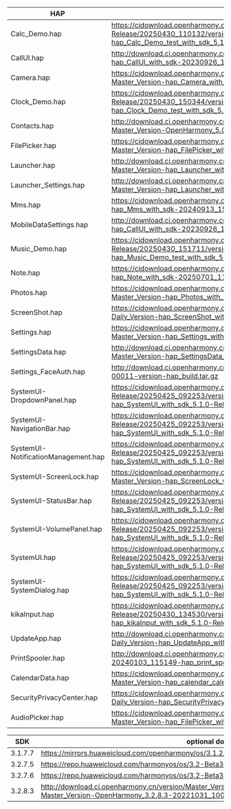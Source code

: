 | HAP | permanent archive addresses |
| - | - |
| Calc_Demo.hap | https://cidownload.openharmony.cn/version/Master_Version/hap_Calc_Demo_test_with_sdk_5.1.0-Release/20250430_110132/version-Master_Version-hap_Calc_Demo_test_with_sdk_5.1.0-Release-20250430_110132-hap_Calc_Demo_test_with_sdk_5.1.0-Release.tar.gz |
| CallUI.hap | http://download.ci.openharmony.cn/version/Master_Version/hap_CallUI_with_sdk/20230926_121610/version-Master_Version-hap_CallUI_with_sdk-20230926_121610-hap_CallUI_with_sdk.tar.gz |
| Camera.hap | https://cidownload.openharmony.cn/version/Master_Version/hap_Camera_with_sdk/20240409_144519/version-Master_Version-hap_Camera_with_sdk-20240409_144519-hap_Camera_with_sdk.tar.gz |
| Clock_Demo.hap | https://cidownload.openharmony.cn/version/Master_Version/hap_Clock_Demo_test_with_sdk_5.1.0-Release/20250430_150344/version-Master_Version-hap_Clock_Demo_test_with_sdk_5.1.0-Release-20250430_150344-hap_Clock_Demo_test_with_sdk_5.1.0-Release.tar.gz |
| Contacts.hap | http://download.ci.openharmony.cn/version/Master_Version/hap_Contacts_with_sdk/20240809_103631/version-Master_Version-OpenHarmony_5.0.0.37-20240809_103631-hap_Contacts_with_sdk.tar.gz |
| FilePicker.hap | https://cidownload.openharmony.cn/version/Master_Version/hap_FilePicker_with_sdk/20240704_144325/version-Master_Version-hap_FilePicker_with_sdk-20240704_144325-hap_FilePicker_with_sdk.tar.gz |
| Launcher.hap | http://download.ci.openharmony.cn/version/Master_Version/hap_Launcher_with_sdk/20240319_192448/version-Master_Version-hap_Launcher_with_sdk-20240319_192448-hap_Launcher_with_sdk.tar.gz|
| Launcher_Settings.hap | http://download.ci.openharmony.cn/version/Master_Version/hap_Launcher_with_sdk/20240319_192448/version-Master_Version-hap_Launcher_with_sdk-20240319_192448-hap_Launcher_with_sdk.tar.gz|
| Mms.hap | https://cidownload.openharmony.cn/version/Master_Version/hap_Mms_with_sdk/20240913_154903/version-Master_Version-hap_Mms_with_sdk-20240913_154903-hap_Mms_with_sdk.tar.gz |
| MobileDataSettings.hap | http://download.ci.openharmony.cn/version/Master_Version/hap_CallUI_with_sdk/20230926_121610/version-Master_Version-hap_CallUI_with_sdk-20230926_121610-hap_CallUI_with_sdk.tar.gz |
| Music_Demo.hap | https://cidownload.openharmony.cn/version/Master_Version/hap_Music_Demo_test_with_sdk_5.1.0-Release/20250430_151711/version-Master_Version-hap_Music_Demo_test_with_sdk_5.1.0-Release-20250430_151711-hap_Music_Demo_test_with_sdk_5.1.0-Release.tar.gz |
| Note.hap | https://cidownload.openharmony.cn/version/Master_Version/hap_Note_with_sdk/20250701_110218/version-Master_Version-hap_Note_with_sdk-20250701_110218-hap_Note_with_sdk.tar.gz |
| Photos.hap | https://cidownload.openharmony.cn/version/Master_Version/hap_Photos_with_sdk/20250427_102527/version-Master_Version-hap_Photos_with_sdk-20250427_102527-hap_Photos_with_sdk.tar.gz |
| ScreenShot.hap | https://cidownload.openharmony.cn/version/Daily_Version/hap_ScreenShot_with_sdk/20241030_102824/version-Daily_Version-hap_ScreenShot_with_sdk-20241030_102824-hap_ScreenShot_with_sdk.tar.gz |
| Settings.hap | https://cidownload.openharmony.cn/version/Master_Version/hap_Settings_with_sdk/20240123_183834/version-Master_Version-hap_Settings_with_sdk-20240123_183834-hap_Settings_with_sdk.tar.gz |
| SettingsData.hap | http://download.ci.openharmony.cn/version/Master_Version/hap_SettingsData_with_sdk/20231016_172558/version-Master_Version-hap_SettingsData_with_sdk-20231016_172558-hap_SettingsData_with_sdk.tar.gz |
| Settings_FaceAuth.hap | http://download.ci.openharmony.cn/Artifacts/hap_build/20230424-1-00011/version/Artifacts-hap_build-20230424-1-00011-version-hap_build.tar.gz |
| SystemUI-DropdownPanel.hap | https://cidownload.openharmony.cn/version/Master_Version/hap_SystemUI_with_sdk_5.1.0-Release/20250425_092253/version-Master_Version-hap_SystemUI_with_sdk_5.1.0-Release-20250425_092253-hap_SystemUI_with_sdk_5.1.0-Release.tar.gz|
| SystemUI-NavigationBar.hap | https://cidownload.openharmony.cn/version/Master_Version/hap_SystemUI_with_sdk_5.1.0-Release/20250425_092253/version-Master_Version-hap_SystemUI_with_sdk_5.1.0-Release-20250425_092253-hap_SystemUI_with_sdk_5.1.0-Release.tar.gz|
| SystemUI-NotificationManagement.hap | https://cidownload.openharmony.cn/version/Master_Version/hap_SystemUI_with_sdk_5.1.0-Release/20250425_092253/version-Master_Version-hap_SystemUI_with_sdk_5.1.0-Release-20250425_092253-hap_SystemUI_with_sdk_5.1.0-Release.tar.gz|
| SystemUI-ScreenLock.hap | https://cidownload.openharmony.cn/version/Master_Version/hap_ScreenLock_with_sdk/20240326_163549/version-Master_Version-hap_ScreenLock_with_sdk-20240326_163549-hap_ScreenLock_with_sdk.tar.gz |
| SystemUI-StatusBar.hap | https://cidownload.openharmony.cn/version/Master_Version/hap_SystemUI_with_sdk_5.1.0-Release/20250425_092253/version-Master_Version-hap_SystemUI_with_sdk_5.1.0-Release-20250425_092253-hap_SystemUI_with_sdk_5.1.0-Release.tar.gz|
| SystemUI-VolumePanel.hap | https://cidownload.openharmony.cn/version/Master_Version/hap_SystemUI_with_sdk_5.1.0-Release/20250425_092253/version-Master_Version-hap_SystemUI_with_sdk_5.1.0-Release-20250425_092253-hap_SystemUI_with_sdk_5.1.0-Release.tar.gz|
| SystemUI.hap | https://cidownload.openharmony.cn/version/Master_Version/hap_SystemUI_with_sdk_5.1.0-Release/20250425_092253/version-Master_Version-hap_SystemUI_with_sdk_5.1.0-Release-20250425_092253-hap_SystemUI_with_sdk_5.1.0-Release.tar.gz|
| SystemUI-SystemDialog.hap | https://cidownload.openharmony.cn/version/Master_Version/hap_SystemUI_with_sdk_5.1.0-Release/20250425_092253/version-Master_Version-hap_SystemUI_with_sdk_5.1.0-Release-20250425_092253-hap_SystemUI_with_sdk_5.1.0-Release.tar.gz|
| kikaInput.hap | https://cidownload.openharmony.cn/version/Master_Version/hap_kikaInput_with_sdk_5.1.0-Release/20250430_134530/version-Master_Version-hap_kikaInput_with_sdk_5.1.0-Release-20250430_134530-hap_kikaInput_with_sdk_5.1.0-Release.tar.gz |
| UpdateApp.hap | http://download.ci.openharmony.cn/version/Daily_Version/hap_UpdateApp_with_sdk/20240821_091847/version-Daily_Version-hap_UpdateApp_with_sdk-20240821_091847-hap_UpdateApp_with_sdk.tar.gz |
| PrintSpooler.hap | http://download.ci.openharmony.cn/version/Master_Version/hap_test1/20240103_115149/version-Master_Version-hap_test1-20240103_115149-hap_print_spooler_with_sdk.tar.gz |
| CalendarData.hap | https://cidownload.openharmony.cn/version/Master_Version/hap_calendar_calendardata_with_sdk/20240827_111059/version-Master_Version-hap_calendar_calendardata_with_sdk-20240827_111059-hap_calendar_calendardata_with_sdk.tar.gz |
| SecurityPrivacyCenter.hap | https://cidownload.openharmony.cn/version/Daily_Version/hap_SecurityPrivacyCenter_with_sdk/20250227_110408/version-Daily_Version-hap_SecurityPrivacyCenter_with_sdk-20250227_110408-hap_SecurityPrivacyCenter_with_sdk.tar.gz |
| AudioPicker.hap | https://cidownload.openharmony.cn/version/Master_Version/hap_FilePicker_with_sdk/20240704_144325/version-Master_Version-hap_FilePicker_with_sdk-20240704_144325-hap_FilePicker_with_sdk.tar.gz |


| SDK | optional download urls |
| - | - |
| 3.1.7.7 | https://mirrors.huaweicloud.com/openharmony/os/3.1.2/sdk-patch/ohos-sdk-full.tar.gz |
| 3.2.7.5 | https://repo.huaweicloud.com/harmonyos/os/3.2-Beta3/ohos-sdk-windows_linux-full.tar.gz |
| 3.2.7.6 | https://repo.huaweicloud.com/harmonyos/os/3.2-Beta3/sdk-patch/ohos-sdk-full.tar.gz |
| 3.2.8.3 | http://download.ci.openharmony.cn/version/Master_Version/OpenHarmony_3.2.8.3/20221031_100640/version-Master_Version-OpenHarmony_3.2.8.3-20221031_100640-ohos-sdk-full.tar.gz |
